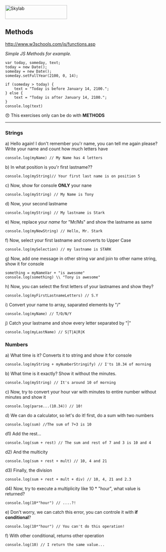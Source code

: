 <img src="http://www.skylabcoders.com/images/403/default.png" alt="Skylab" style="width:200px;height:45px;">

## Methods

http://www.w3schools.com/js/functions.asp

*Simple JS Methods for example.*

```
var today, someday, text;
today = new Date();
someday = new Date();
someday.setFullYear(2100, 0, 14);

if (someday > today) {
    text = "Today is before January 14, 2100.";
} else {
    text = "Today is after January 14, 2100.";
}
console.log(text)

```
:angry: This exercises only can be do with **METHODS**

---


### Strings
a) Hello again! I don't remember you'r name, you can tell me again please?
Write your name and count how much letters have
```
console.log(myName) // My Name has 4 letters 
```

b) In what position is you'r first lastname??
```
console.log(myString)// Your first last name is on position 5
```
 
c) Now, show for console **ONLY** your nane 
```
console.log(myString) // My Name is Tony 
```
 
d) Now, your second lastname 
```
console.log(myString) // My lastname is Stark
```
 
e) Now, replace your *name* for "Mr/Ms" and show the lastname as same 
```
console.log(myNewString) // Hello, Mr. Stark 
```
 
f) Now, select your first lastname and converts to Upper Case
```
console.log(mySelection) // my lastname is STARK
```

g) Now, add one message in other string var and join to other name string, show it for console
```
something = myNameVar + "is awesome"
console.log(something) \\ "Tony is awesome"

```

h) Now, you can select the first letters of your lastnames and show they?
```
console.log(myFirstLastnameLetters) // S.Y
```

i) Convert your name to array, saparated elements by "/"
```
console.log(myName) // T/O/N/Y
```

j) Catch your lastname and show every letter separated by "|"
```
console.log(myLastName) // S|T|A|R|K
```


### Numbers
a) What time is it? Converts it to string and show it for console
```
console.log(myString + myNumberStringify) // I'ts 10.34 of morning
```

b) What time is it exactly? Show it without the minutes.
```
console.log(myString) // It's around 10 of morning
```

c) Now, try to convert your hour var with minutes to entire number without minutes and show it
```
console.log(parse...(10.34)) // 10!
```

d) We can do a calculator, so let's do it! first, do a sum with two numbers
```
console.log(sum) //The sum of 7+3 is 10
```

d1) Add the rest...
```
console.log(sum + rest) // The sum and rest of 7 and 3 is 10 and 4 
```

d2) And the multicity
```
console.log(sum + rest + mult) // 10, 4 and 21
```

d3) Finally, the division
```
console.log(sum + rest + mult + div) // 10, 4, 21 and 2.3
```

d4) Now, try to execute a multiplicity like 10 * "hour", what value is returned?
```
console.log(10*"hour") // ....?!
```

e) Don't worry, we can catch this error, you can controle it with **if conditional**?
```
console.log(10*"hour") // You can't do this operation!
```

f) With other conditional, returns other operation
```
console.log(10) // I return the same value...
```



